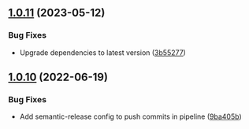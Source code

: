 ## [1.0.11](https://github.com/sergiogc9/eslint-config/compare/v1.0.10...v1.0.11) (2023-05-12)

### Bug Fixes

- Upgrade dependencies to latest version ([3b55277](https://github.com/sergiogc9/eslint-config/commit/3b55277b61ad54e7be9b79d69954778bfd964e2f))

## [1.0.10](https://github.com/sergiogc9/eslint-config/compare/v1.0.9...v1.0.10) (2022-06-19)

### Bug Fixes

- Add semantic-release config to push commits in pipeline ([9ba405b](https://github.com/sergiogc9/eslint-config/commit/9ba405bdeadb33d62402b5fe17b1865920a4108b))
